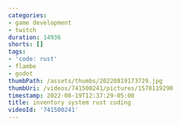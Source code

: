 ```yaml
---
categories:
- game development
- twitch
duration: 14936
shorts: []
tags:
- 'code: rust'
- flambe
- godot
thumbPath: /assets/thumbs/20220819173729.jpg
thumbUri: /videos/741500241/pictures/1578119290
timestamp: 2022-08-19T12:37:29-05:00
title: inventory system rust coding
videoId: '741500241'
---
```

